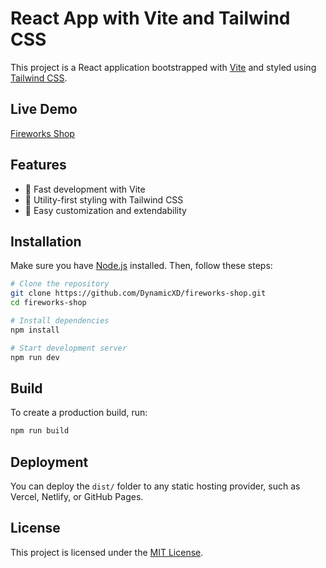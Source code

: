 # React App with Vite and Tailwind CSS

This project is a React application bootstrapped with [Vite](https://vitejs.dev/) and styled using [Tailwind CSS](https://tailwindcss.com/).

## Live Demo

[Fireworks Shop](https://fireworks-shop.netlify.app)

## Features
- 🚀 Fast development with Vite
- 🎨 Utility-first styling with Tailwind CSS
- 🔧 Easy customization and extendability

## Installation

Make sure you have [Node.js](https://nodejs.org/) installed. Then, follow these steps:

```sh
# Clone the repository
git clone https://github.com/DynamicXD/fireworks-shop.git
cd fireworks-shop

# Install dependencies
npm install

# Start development server
npm run dev
```

## Build

To create a production build, run:

```sh
npm run build
```

## Deployment

You can deploy the `dist/` folder to any static hosting provider, such as Vercel, Netlify, or GitHub Pages.

## License

This project is licensed under the [MIT License](LICENSE).

